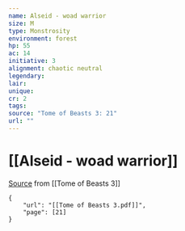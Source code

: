 ```yaml
---
name: Alseid - woad warrior
size: M
type: Monstrosity
environment: forest
hp: 55
ac: 14
initiative: 3
alignment: chaotic neutral
legendary: 
lair: 
unique: 
cr: 2
tags: 
source: "Tome of Beasts 3: 21"
url: ""
---
```

# [[Alseid - woad warrior]]

[Source](zotero://open-pdf/library/items/BLGR9HVR?page=21) from [[Tome of Beasts 3]]

```pdf
{
	"url": "[[Tome of Beasts 3.pdf]]",
	"page": [21]
}
```

